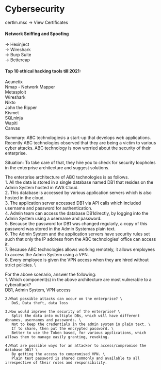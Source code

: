 # Cybersecurity

certlm.msc -> View Certificates

#### Network Sniffing and Spoofing
-> Hexinject \
-> Wireshark \
-> Burp Suite \
-> Bettercap 

#### Top 10 ethical hacking tools till 2021:

Acunetix \
Nmap -  Network Mapper \
Metasploit \
Wireshark \
Nikto \
John the Ripper \
Kismet \
SQLninja \
Wapiti \
Canvas


Summary:
    ABC technologiesis a start-up that develops web applications. 
    Recently ABC technologies observed that they are being a victim to various cyber attacks. 
    ABC technology is now worried about the security of their enterprise.

Situation:
    To take care of that, they hire you to check for security loopholes in the enterprise architecture and suggest solutions. 

The enterprise architecture of ABC technologies is as follows. \
    1. All the data is stored in a single database named DB1 that resides on the Admin System hosted in AWS Cloud. \
    2. This database is accessed by various application servers which is also hosted in the cloud. \
    3. The application server accessed DB1 via API calls which included username and password for authentication. \
    4. Admin team can access the database DB1directly, by logging into the Admin System using a username and password. \
    5. Because the password for DB1 was changed regularly, a copy of this password was stored in the Admin Systemas plain text. \
    6. The Admin System and the application servers have security rules set such that only the IP address from the ABC technologies’ office can access it. \
    7. Because ABC technologies allows working remotely, it allows employees to access the Admin System using a VPN. \
    8. Every employee is given the VPN access when they are hired without strict policies. \

For the above scenario, answer the following: \
    1. Which component(s) in the above architecture are most vulnerable to a cyberattack? \
       DB1, Admin System, VPN access

    2.What possible attacks can occur on the enterprise? \
       DoS, Data theft, data loss

    3.How would improve the security of the enterprise? \
       Split the data into multiple DBs, which will have different dbnames, usernames and passwords. \
       Not to keep the credentials in the admin system in plain text. \
       If to share, then put the encrypted password. \
       Better to use the Token based, for various applications, which allows them to manage easily granting, revoking.

    4.What are possible ways for an attacker to access/compromise the database DB1? \
       By getting the access to compromised VPN. \
       Plain text password is shared commonly and available to all irrespective of their roles and responsibility.

